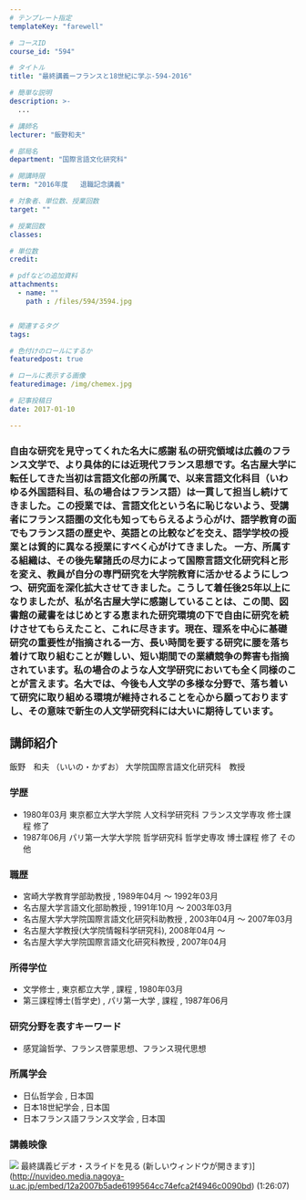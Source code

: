 ```yaml
---
# テンプレート指定
templateKey: "farewell"

# コースID
course_id: "594"

# タイトル
title: "最終講義ーフランスと18世紀に学ぶ-594-2016"

# 簡単な説明
description: >-
  ...

# 講師名
lecturer: "飯野和夫"

# 部局名
department: "国際言語文化研究科"

# 開講時限
term: "2016年度	退職記念講義"

# 対象者、単位数、授業回数
target: ""

# 授業回数
classes: 

# 単位数
credit: 

# pdfなどの追加資料
attachments: 
  - name: "" 
    path : /files/594/3594.jpg


# 関連するタグ
tags:

# 色付けのロールにするか
featuredpost: true

# ロールに表示する画像
featuredimage: /img/chemex.jpg

# 記事投稿日
date: 2017-01-10

---
```

 ### 自由な研究を見守ってくれた名大に感謝 私の研究領域は広義のフランス文学で、より具体的には近現代フランス思想です。名古屋大学に転任してきた当初は言語文化部の所属で、以来言語文化科目（いわゆる外国語科目、私の場合はフランス語）は一貫して担当し続けてきました。この授業では、言語文化という名に恥じないよう、受講者にフランス語圏の文化も知ってもらえるよう心がけ、語学教育の面でもフランス語の歴史や、英語との比較などを交え、語学学校の授業とは質的に異なる授業にすべく心がけてきました。 一方、所属する組織は、その後先輩諸氏の尽力によって国際言語文化研究科と形を変え、教員が自分の専門研究を大学院教育に活かせるようにしつつ、研究面を深化拡大させてきました。こうして着任後25年以上になりましたが、私が名古屋大学に感謝していることは、この間、図書館の蔵書をはじめとする恵まれた研究環境の下で自由に研究を続けさせてもらえたこと、これに尽きます。現在、理系を中心に基礎研究の重要性が指摘される一方、長い時間を要する研究に腰を落ち着けて取り組むことが難しい、短い期間での業績競争の弊害も指摘されています。私の場合のような人文学研究においても全く同様のことが言えます。名大では、今後も人文学の多様な分野で、落ち着いて研究に取り組める環境が維持されることを心から願っておりますし、その意味で新生の人文学研究科には大いに期待しています。
## 講師紹介

飯野　和夫 （いいの・かずお） 大学院国際言語文化研究科　教授 

### 学歴

  * 1980年03月 東京都立大学大学院 人文科学研究科 フランス文学専攻 修士課程 修了
  * 1987年06月 パリ第一大学大学院 哲学研究科 哲学史専攻 博士課程 修了 その他

### 職歴

  * 宮崎大学教育学部助教授 , 1989年04月 ～ 1992年03月
  * 名古屋大学言語文化部助教授 , 1991年10月 ～ 2003年03月
  * 名古屋大学大学院国際言語文化研究科助教授 , 2003年04月 ～ 2007年03月
  * 名古屋大学教授(大学院情報科学研究科), 2008年04月 ～
  * 名古屋大学大学院国際言語文化研究科教授 , 2007年04月

### 所得学位

  * 文学修士 , 東京都立大学 , 課程 , 1980年03月
  * 第三課程博士(哲学史) , パリ第一大学 , 課程 , 1987年06月

### 研究分野を表すキーワード

  * 感覚論哲学、フランス啓蒙思想、フランス現代思想

### 所属学会

  * 日仏哲学会 , 日本国
  * 日本18世紀学会 , 日本国
  * 日本フランス語フランス文学会 , 日本国
### 講義映像


![](/files/594/3594.jpg) 最終講義ビデオ・スライドを見る (新しいウィンドウが開きます)](http://nuvideo.media.nagoya-u.ac.jp/embed/12a2007b5ade6199564cc74efca2f4946c0090bd) (1:26:07)